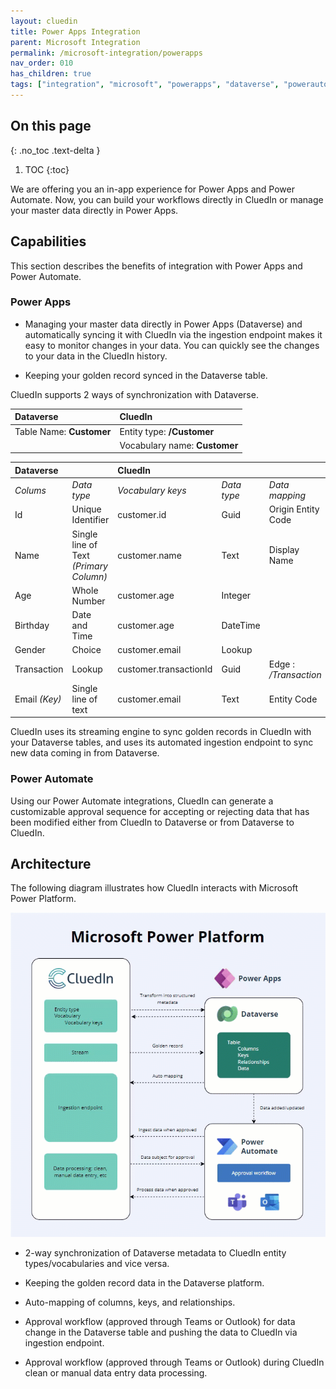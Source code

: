 ```yaml
---
layout: cluedin
title: Power Apps Integration
parent: Microsoft Integration
permalink: /microsoft-integration/powerapps
nav_order: 010
has_children: true
tags: ["integration", "microsoft", "powerapps", "dataverse", "powerautomate"]
---
```

## On this page
{: .no_toc .text-delta }
1. TOC
{:toc}

We are offering you an in-app experience for Power Apps and Power Automate. Now, you can build your workflows directly in CluedIn or manage your master data directly in Power Apps.

## Capabilities

This section describes the benefits of integration with Power Apps and Power Automate.

### Power Apps

- Managing your master data directly in Power Apps (Dataverse) and automatically syncing it with CluedIn via the ingestion endpoint makes it easy to monitor changes in your data. You can quickly see the changes to your data in the CluedIn history.

- Keeping your golden record synced in the Dataverse table.

CluedIn supports 2 ways of synchronization with Dataverse.

| Dataverse                | CluedIn                       |
|:-------------------------|:------------------------------|
| Table Name: **Customer** | Entity type: **/Customer**    |
|                          | Vocabulary name: **Customer** |

| Dataverse |   | CluedIn |    |    |
|:----------|:--|:--------|:---|:---|
| _Colums_ | _Data type_ | _Vocabulary keys_ | _Data type_ | _Data mapping_ |
| Id | Unique Identifier | customer.id | Guid | Origin Entity Code |
| Name | Single line of Text _(Primary Column)_ | customer.name | Text | Display Name |
| Age | Whole Number | customer.age | Integer | |
| Birthday | Date and Time | customer.age | DateTime | |
| Gender | Choice | customer.email | Lookup | |
| Transaction | Lookup | customer.transactionId | Guid | Edge : _/Transaction_ |
| Email _(Key)_ | Single line of text | customer.email | Text | Entity Code |

CluedIn uses its streaming engine to sync golden records in CluedIn with your Dataverse tables, and uses its automated ingestion endpoint to sync new data coming in from Dataverse.

### Power Automate

Using our Power Automate integrations, CluedIn can generate a customizable approval sequence for accepting or rejecting data that has been modified either from CluedIn to Dataverse or from Dataverse to CluedIn.

## Architecture

The following diagram illustrates how CluedIn interacts with Microsoft Power Platform.

![Microsoft-CluedIn](./powerapps/images/power-platform-diagram.gif)

- 2-way synchronization of Dataverse metadata to CluedIn entity types/vocabularies and vice versa.

- Keeping the golden record data in the Dataverse platform.

- Auto-mapping of columns, keys, and relationships.

- Approval workflow (approved through Teams or Outlook) for data change in the Dataverse table and pushing the data to CluedIn via ingestion endpoint.

- Approval workflow (approved through Teams or Outlook) during CluedIn clean or manual data entry data processing.